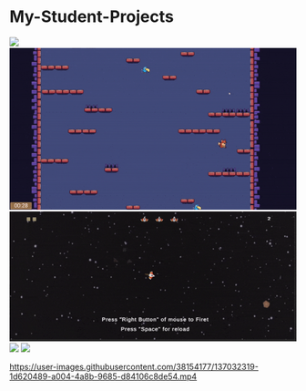 # My-Student-Projects

![](Gif_1.gif)
![](Gif_2.gif)
![](ezgif.com-gif-maker.gif)
![](gif_animation_001.gif)
![](gif_animation_002.gif)


https://user-images.githubusercontent.com/38154177/137032319-1d620489-a004-4a8b-9685-d84106c8de54.mp4

